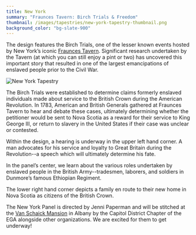 ```yaml
---
title: New York
summary: "Fraunces Tavern: Birch Trials & Freedom"
thumbnail: /images/tapestries/new-york-tapestry-thumbnail.png
background_color: "bg-slate-900"
---
```


The design features the Birch Trials, one of the lesser known events
hosted by New York’s iconic [Fraunces
Tavern](https://www.frauncestavernmuseum.org/birch-trials-at-fraunces-tavern).
Significant research undertaken by the Tavern (at which you can still
enjoy a pint or two) has uncovered this important story that resulted
in one of the largest emancipations of enslaved people prior to the Civil
War.

![New York Tapestry](/images/tapestries/new-york-tapestry-main.jpg)

The Birch Trials were established to determine claims formerly enslaved
individuals made about service to the British Crown during the American
Revolution. In 1783, American and British Generals gathered at Fraunces
Tavern to hear and debate these cases, ultimately determining whether
the petitioner would be sent to Nova Scotia as a reward for their
service to King George III, or return to slavery in the United States
if their case was unclear or contested.

Within the design, a hearing is underway in the upper left hand corner.
A man advocates for his service and loyalty to Great Britain during the
Revolution--a speech which will ultimately determine his fate.

In the panel’s center, we learn about the various roles undertaken by
enslaved people in the British Army--tradesmen, laborers, and soldiers
in Dunmore’s famous Ethiopian Regiment.

The lower right hand corner depicts a family en route to their new home
in Nova Scotia as citizens of the British Crown.

The New York Panel is directed by Jenni Paperman and will be stitched
at the [Van Schaick Mansion](http://www.vanschaickmansion.org/) in
Albany by the Capitol District Chapter of the EGA alongside other
organizations. We are excited for them to get underway!
